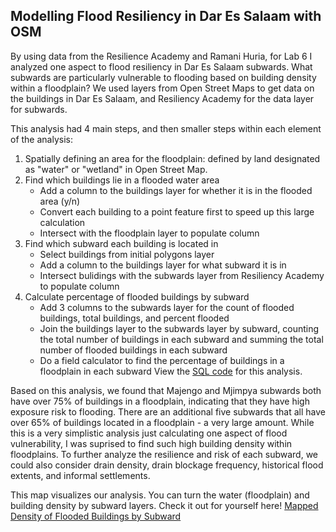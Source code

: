 ## Modelling Flood Resiliency in Dar Es Salaam with OSM

By using data from the Resilience Academy and Ramani Huria, for Lab 6 I analyzed one aspect to flood resiliency in Dar Es Salaam subwards.
What subwards are particularly vulnerable to flooding based on building density within a floodplain? 
We used layers from Open Street Maps to get data on the buildings in Dar Es Salaam, and Resiliency Academy for the data layer for subwards. 

This analysis had 4 main steps, and then smaller steps within each element of the analysis:
1) Spatially defining an area for the floodplain: defined by land designated as "water" or "wetland" in Open Street Map. 
2) Find which buildings lie in a flooded water area
      - Add a column to the buildings layer for whether it is in the flooded area (y/n)
      - Convert each building to a point feature first to speed up this large calculation
      - Intersect with the floodplain layer to populate column
3) Find which subward each building is located in   
      - Select buildings from initial polygons layer
      - Add a column to the buildings layer for what subward it is in
      - Intersect bulidings with the subwards layer from Resiliency Academy to populate column
4) Calculate percentage of flooded buildings by subward
      - Add 3 columns to the subwards layer for the count of flooded buildings, total buildings, and percent flooded
      - Join the buildings layer to the subwards layer by subward, counting the total number of buildings in each subward and summing the         total number of flooded buildings in each subward
      - Do a field calculator to find the percentage of buildings in a floodplain in each subward
View the [SQL code](caseylilley.github.io/lab6.sql) for this analysis.

Based on this analysis, we found that Majengo and Mjimpya subwards both have over 75% of buildings in a floodplain, indicating that they have high exposure risk to flooding. There are an additional five subwards that all have over 65% of buildings located in a floodplain - a very large amount. While this is a very simplistic analysis just calculating one aspect of flood vulnerability, I was suprised to find such high building density within floodplains. To further analyze the resilience and risk of each subward, we could also consider drain density, drain blockage frequency, historical flood extents, and informal settlements. 

This map visualizes our analysis. You can turn the water (floodplain) and building density by subward layers.
Check it out for yourself here! [Mapped Density of Flooded Buildings by Subward](caseylilley.github.io/dsmap/index.html)
